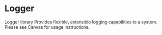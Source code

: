 # Logger
Logger library
Provides flexible, extensible logging capabilities to a system.
Please see Canvas for usage instructions.
